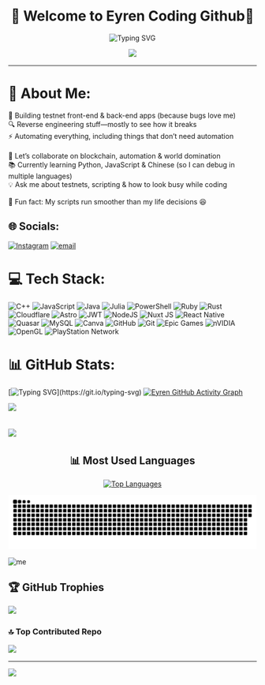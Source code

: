 <h1 align="center">🪩 Welcome to Eyren Coding Github📍</h1>  
<p align="center">
  <img src="https://readme-typing-svg.herokuapp.com?font=Fira+Code&pause=1000&color=FF5733&center=true&vCenter=true&width=435&lines=Testnet+Dev+%7C+Reverse+Engineer+%7C+Automation+Wizard;Debugging+in+Multiple+Languages+%F0%9F%94%96;Automating+Things+That+Don't+Need+Automation+%E2%9C%A8;Making+Scripts+Run+Smoother+Than+Life+Decisions+%F0%9F%98%86" alt="Typing SVG" />
</p>

<div align="center">
  <img src="https://media.giphy.com/media/qgQUggAC3Pfv687qPC/giphy.gif" width="300"/>
</div>

---
# 💫 About Me:
🚀 Building testnet front-end & back-end apps (because bugs love me)<br>🔍 Reverse engineering stuff—mostly to see how it breaks<br>⚡ Automating everything, including things that don’t need automation<br><br>🤝 Let’s collaborate on blockchain, automation & world domination<br>📚 Currently learning Python, JavaScript & Chinese (so I can debug in multiple languages)<br>💡 Ask me about testnets, scripting & how to look busy while coding<br><br>🎉 Fun fact: My scripts run smoother than my life decisions 😆


## 🌐 Socials:
[![Instagram](https://img.shields.io/badge/Instagram-%23E4405F.svg?logo=Instagram&logoColor=white)](https://instagram.com/0xzero42) [![email](https://img.shields.io/badge/Email-D14836?logo=gmail&logoColor=white)](mailto:huntersnod@gmail.com) 

# 💻 Tech Stack:
![C++](https://img.shields.io/badge/c++-%2300599C.svg?style=flat-square&logo=c%2B%2B&logoColor=white) ![JavaScript](https://img.shields.io/badge/javascript-%23323330.svg?style=flat-square&logo=javascript&logoColor=%23F7DF1E) ![Java](https://img.shields.io/badge/java-%23ED8B00.svg?style=flat-square&logo=openjdk&logoColor=white) ![Julia](https://img.shields.io/badge/-Julia-9558B2?style=flat-square&logo=julia&logoColor=white) ![PowerShell](https://img.shields.io/badge/PowerShell-%235391FE.svg?style=flat-square&logo=powershell&logoColor=white) ![Ruby](https://img.shields.io/badge/ruby-%23CC342D.svg?style=flat-square&logo=ruby&logoColor=white) ![Rust](https://img.shields.io/badge/rust-%23000000.svg?style=flat-square&logo=rust&logoColor=white) ![Cloudflare](https://img.shields.io/badge/Cloudflare-F38020?style=flat-square&logo=Cloudflare&logoColor=white) ![Astro](https://img.shields.io/badge/astro-%232C2052.svg?style=flat-square&logo=astro&logoColor=white) ![JWT](https://img.shields.io/badge/JWT-black?style=flat-square&logo=JSON%20web%20tokens) ![NodeJS](https://img.shields.io/badge/node.js-6DA55F?style=flat-square&logo=node.js&logoColor=white) ![Nuxt JS](https://img.shields.io/badge/Nuxt-002E3B?style=flat-square&logo=nuxt.js&logoColor=#00DC82) ![React Native](https://img.shields.io/badge/react_native-%2320232a.svg?style=flat-square&logo=react&logoColor=%2361DAFB) ![Quasar](https://img.shields.io/badge/Quasar-16B7FB?style=flat-square&logo=quasar&logoColor=black) ![MySQL](https://img.shields.io/badge/mysql-4479A1.svg?style=flat-square&logo=mysql&logoColor=white) ![Canva](https://img.shields.io/badge/Canva-%2300C4CC.svg?style=flat-square&logo=Canva&logoColor=white) ![GitHub](https://img.shields.io/badge/github-%23121011.svg?style=flat-square&logo=github&logoColor=white) ![Git](https://img.shields.io/badge/git-%23F05033.svg?style=flat-square&logo=git&logoColor=white) ![Epic Games](https://img.shields.io/badge/epicgames-%23313131.svg?style=flat-square&logo=epicgames&logoColor=white) ![nVIDIA](https://img.shields.io/badge/nVIDIA-%2376B900.svg?style=flat-square&logo=nVIDIA&logoColor=white) ![OpenGL](https://img.shields.io/badge/OpenGL-white?logo=OpenGL&style=flat-square) ![PlayStation Network](https://img.shields.io/badge/PSN-%230070D1.svg?style=flat-square&logo=Playstation&logoColor=white)
# 📊 GitHub Stats:
[![Typing SVG](https://readme-typing-svg.herokuapp.com?color=00FF00&lines=Welcome+to+my+GitHub!;Hacking+in+progress...;Decrypting+secrets...;Booting+Kazuha's+system...)](https://git.io/typing-svg)
[![Eyren GitHub Activity Graph](https://github-readme-activity-graph.vercel.app/graph?username=dicoderin&bg_color=000000&color=ffcc00&line=ff5733&point=ffffff&area=true&hide_border=true&custom_title=🚀%20Eyren%20Epic%20Coding%20Journey)](https://github.com/dicoderin)

![](https://github-readme-stats.vercel.app/api?username=dicoderin&theme=merko&hide_border=false&include_all_commits=true&count_private=true)<br/>

![](https://nirzak-streak-stats.vercel.app/?user=dicoderin&theme=tokyonight&hide_border=false)
---

<h2 align="center">📊 Most Used Languages</h2>

<p align="center">
  <a href="https://github.com/dicoderin">
    <img src="https://github-readme-stats.vercel.app/api/top-langs/?username=dicoderin&theme=highcontrast&layout=compact&hide_border=true&border_radius=10&background=0D1117&title_color=FFA500&text_color=FFFFFF" alt="Top Languages" width="50%"/>
  </a>
</p>

![snake gif](https://raw.githubusercontent.com/dicoderin/dicoderin/1e536ea60ca97c5b0f218be3f620a734bb471d20/github-snake-dark.svg)

![me](https://github.com/dicoderin/dicoderin/raw/refs/heads/main/7663682e3d805c0e51d1559ec13a3fea.gif)

## 🏆 GitHub Trophies
![](https://github-profile-trophy.vercel.app/?username=dicoderin&theme=radical&no-frame=false&no-bg=true&margin-w=4)

### 🔝 Top Contributed Repo
![](https://github-contributor-stats.vercel.app/api?username=dicoderin&limit=5&theme=dark&combine_all_yearly_contributions=true)

---
[![](https://visitcount.itsvg.in/api?id=dicoderin&icon=0&color=0)](https://visitcount.itsvg.in)

<!-- Proudly created with GPRM ( https://gprm.itsvg.in ) -->
